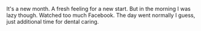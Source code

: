 It's a new month. A fresh feeling for a new start. But in the morning I was lazy though. Watched too much Facebook.
The day went normally I guess, just additional time for dental caring.
